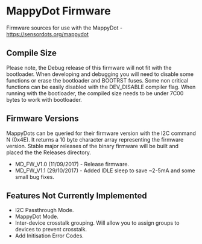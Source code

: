 # MappyDot Firmware

Firmware sources for use with the MappyDot - https://sensordots.org/mappydot

## Compile Size
Please note, the Debug release of this firmware will not fit with the bootloader. When developing and debugging you will need to disable some functions or erase the bootloader and BOOTRST fuses. 
Some non critical functions can be easily disabled with the DEV_DISABLE compiler flag.
When running with the bootloader, the compiled size needs to be under 7C00 bytes to work with bootloader.

## Firmware Versions
MappyDots can be queried for their firmware version with the I2C command N (0x4E). It returns a 10 byte character array representing the firmware version. Stable major releases of the binary firmware will be built and placed the the Releases directory.
   - MD_FW_V1.0 (11/09/2017) - Release firmware. 
   - MD_FW_V1.1 (29/10/2017) - Added IDLE sleep to save ~2-5mA and some small bug fixes. 
   
## Features Not Currently Implemented
   - I2C Passthrough Mode.
   - MappyDot Mode.
   - Inter-device crosstalk grouping. Will allow you to assign groups to devices to prevent crosstalk.
   - Add Initisation Error Codes.
